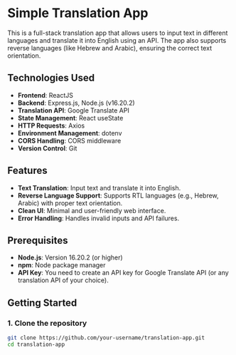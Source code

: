 # Simple Translation App

This is a full-stack translation app that allows users to input text in different languages and translate it into English using an API. The app also supports reverse languages (like Hebrew and Arabic), ensuring the correct text orientation. 

## Technologies Used
- **Frontend**: ReactJS
- **Backend**: Express.js, Node.js (v16.20.2)
- **Translation API**: Google Translate API
- **State Management**: React useState
- **HTTP Requests**: Axios
- **Environment Management**: dotenv
- **CORS Handling**: CORS middleware
- **Version Control**: Git

## Features
- **Text Translation**: Input text and translate it into English.
- **Reverse Language Support**: Supports RTL languages (e.g., Hebrew, Arabic) with proper text orientation.
- **Clean UI**: Minimal and user-friendly web interface.
- **Error Handling**: Handles invalid inputs and API failures.

## Prerequisites
- **Node.js**: Version 16.20.2 (or higher)
- **npm**: Node package manager
- **API Key**: You need to create an API key for Google Translate API (or any translation API of your choice).

## Getting Started

### 1. Clone the repository
```bash
git clone https://github.com/your-username/translation-app.git
cd translation-app

